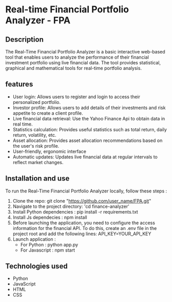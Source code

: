 # Real-time Financial Portfolio Analyzer - FPA

## Description

The Real-Time Financial Portfolio Analyzer is a basic interactive web-based tool that enables users to analyze the performance of their financial investment portfolio using live financial data. The tool provides statistical, graphical and mathematical tools for real-time portfolio analysis.

## features

- User login: Allows users to register and login to access their personalized portfolio.
- Investor profile: Allows users to add details of their investments and risk appetite to create a client profile. 
- Live financial data retrieval: Use the Yahoo Finance Api to obtain data in real time.
- Statistics calculation: Provides useful statistics such as total return, daily return, volatility, etc.
- Asset allocation: Provides asset allocation recommendations based on the user's risk profile.
- User-friendly, ergonomic interface 
- Automatic updates: Updates live financial data at regular intervals to reflect market changes.

## Installation and use
To run the Real-Time Financial Portfolio Analyzer locally, follow these steps :

1) Clone the repo: git clone "https://github.com/user_name/FPA.git"
2) Navigate to the project directory: 'cd finance-analyzer'
3) Install Python dependencies : pip install -r requirements.txt
4) Install Js dependecies : npm install
5) Before launching the application, you need to configure the access information for the financial API. To do this, create an .env file in the project root and add the following lines: API_KEY=YOUR_API_KEY
6) Launch application :
   - For Python : python app.py
   - For Javascript : npm start
## Technologies used
- Python
- JavaScript
- HTML
- CSS
